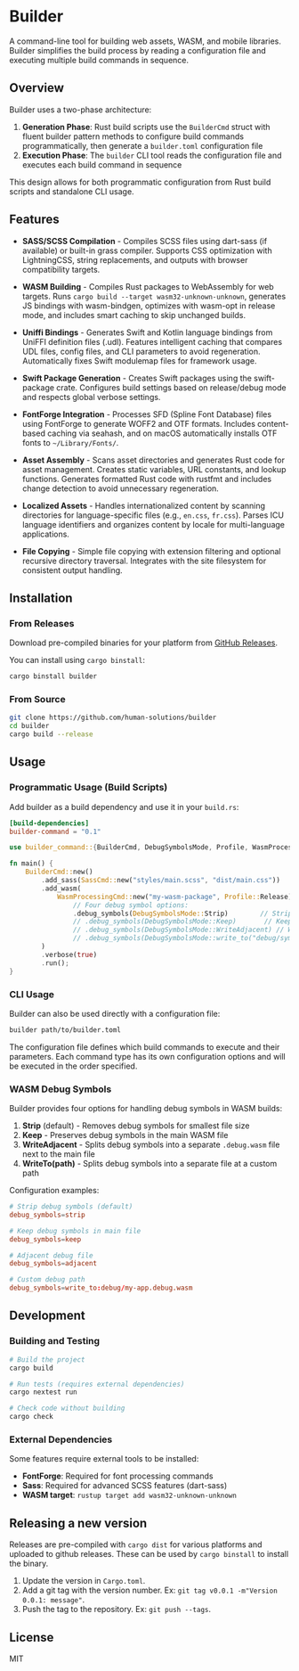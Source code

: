 # Builder

A command-line tool for building web assets, WASM, and mobile libraries. Builder simplifies the build process by reading a configuration file and executing multiple build commands in sequence.

## Overview

Builder uses a two-phase architecture:

1. **Generation Phase**: Rust build scripts use the `BuilderCmd` struct with fluent builder pattern methods to configure build commands programmatically, then generate a `builder.toml` configuration file
2. **Execution Phase**: The `builder` CLI tool reads the configuration file and executes each build command in sequence

This design allows for both programmatic configuration from Rust build scripts and standalone CLI usage.

## Features

- **SASS/SCSS Compilation** - Compiles SCSS files using dart-sass (if available) or built-in grass compiler. Supports CSS optimization with LightningCSS, string replacements, and outputs with browser compatibility targets.

- **WASM Building** - Compiles Rust packages to WebAssembly for web targets. Runs `cargo build --target wasm32-unknown-unknown`, generates JS bindings with wasm-bindgen, optimizes with wasm-opt in release mode, and includes smart caching to skip unchanged builds.

- **Uniffi Bindings** - Generates Swift and Kotlin language bindings from UniFFI definition files (.udl). Features intelligent caching that compares UDL files, config files, and CLI parameters to avoid regeneration. Automatically fixes Swift modulemap files for framework usage.

- **Swift Package Generation** - Creates Swift packages using the swift-package crate. Configures build settings based on release/debug mode and respects global verbose settings.

- **FontForge Integration** - Processes SFD (Spline Font Database) files using FontForge to generate WOFF2 and OTF formats. Includes content-based caching via seahash, and on macOS automatically installs OTF fonts to `~/Library/Fonts/`.

- **Asset Assembly** - Scans asset directories and generates Rust code for asset management. Creates static variables, URL constants, and lookup functions. Generates formatted Rust code with rustfmt and includes change detection to avoid unnecessary regeneration.

- **Localized Assets** - Handles internationalized content by scanning directories for language-specific files (e.g., `en.css`, `fr.css`). Parses ICU language identifiers and organizes content by locale for multi-language applications.

- **File Copying** - Simple file copying with extension filtering and optional recursive directory traversal. Integrates with the site filesystem for consistent output handling.

## Installation

### From Releases

Download pre-compiled binaries for your platform from [GitHub Releases](https://github.com/human-solutions/builder/releases).

You can install using `cargo binstall`:

```bash
cargo binstall builder
```

### From Source

```bash
git clone https://github.com/human-solutions/builder
cd builder
cargo build --release
```

## Usage

### Programmatic Usage (Build Scripts)

Add builder as a build dependency and use it in your `build.rs`:

```toml
[build-dependencies]
builder-command = "0.1"
```

```rust
use builder_command::{BuilderCmd, DebugSymbolsMode, Profile, WasmProcessingCmd};

fn main() {
    BuilderCmd::new()
        .add_sass(SassCmd::new("styles/main.scss", "dist/main.css"))
        .add_wasm(
            WasmProcessingCmd::new("my-wasm-package", Profile::Release)
                // Four debug symbol options:
                .debug_symbols(DebugSymbolsMode::Strip)        // Strip debug symbols (default)
                // .debug_symbols(DebugSymbolsMode::Keep)       // Keep debug symbols in main WASM
                // .debug_symbols(DebugSymbolsMode::WriteAdjacent) // Write .debug.wasm next to main file
                // .debug_symbols(DebugSymbolsMode::write_to("debug/symbols.debug.wasm")) // Custom path
        )
        .verbose(true)
        .run();
}
```

### CLI Usage

Builder can also be used directly with a configuration file:

```bash
builder path/to/builder.toml
```

The configuration file defines which build commands to execute and their parameters. Each command type has its own configuration options and will be executed in the order specified.

### WASM Debug Symbols

Builder provides four options for handling debug symbols in WASM builds:

1. **Strip** (default) - Removes debug symbols for smallest file size
2. **Keep** - Preserves debug symbols in the main WASM file
3. **WriteAdjacent** - Splits debug symbols into a separate `.debug.wasm` file next to the main file
4. **WriteTo(path)** - Splits debug symbols into a separate file at a custom path

Configuration examples:
```toml
# Strip debug symbols (default)
debug_symbols=strip

# Keep debug symbols in main file
debug_symbols=keep

# Adjacent debug file
debug_symbols=adjacent

# Custom debug path
debug_symbols=write_to:debug/my-app.debug.wasm
```

## Development

### Building and Testing

```bash
# Build the project
cargo build

# Run tests (requires external dependencies)
cargo nextest run

# Check code without building
cargo check
```

### External Dependencies

Some features require external tools to be installed:

- **FontForge**: Required for font processing commands
- **Sass**: Required for advanced SCSS features (dart-sass)
- **WASM target**: `rustup target add wasm32-unknown-unknown`

## Releasing a new version

Releases are pre-compiled with `cargo dist` for various platforms and uploaded to github releases.
These can be used by `cargo binstall` to install the binary.

1. Update the version in `Cargo.toml`.
2. Add a git tag with the version number. Ex: `git tag v0.0.1 -m"Version 0.0.1: message"`.
3. Push the tag to the repository. Ex: `git push --tags`.

## License

MIT